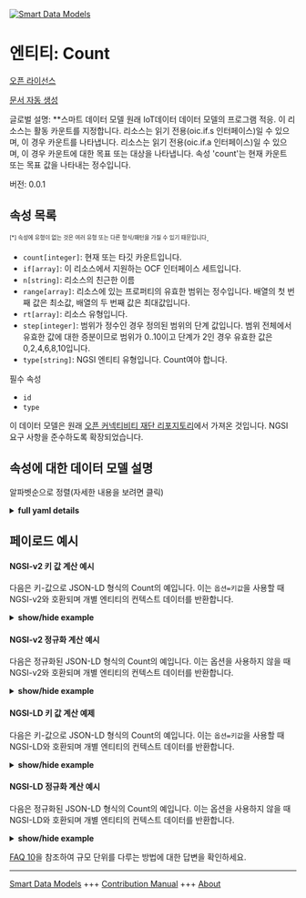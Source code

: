 <!-- 10-Header -->  
[![Smart Data Models](https://smartdatamodels.org/wp-content/uploads/2022/01/SmartDataModels_logo.png "Logo")](https://smartdatamodels.org)  
엔티티: Count  
==========<!-- /10-Header -->  
<!-- 15-License -->  
[오픈 라이선스](https://github.com/smart-data-models//dataModel.OCF/blob/master/Count/LICENSE.md)  
[문서 자동 생성](https://docs.google.com/presentation/d/e/2PACX-1vTs-Ng5dIAwkg91oTTUdt8ua7woBXhPnwavZ0FxgR8BsAI_Ek3C5q97Nd94HS8KhP-r_quD4H0fgyt3/pub?start=false&loop=false&delayms=3000#slide=id.gb715ace035_0_60)  
<!-- /15-License -->  
<!-- 20-Description -->  
글로벌 설명: **스마트 데이터 모델 원래 IoT데이터 데이터 모델의 프로그램 적응. 이 리소스는 활동 카운트를 지정합니다. 리소스는 읽기 전용(oic.if.s 인터페이스)일 수 있으며, 이 경우 카운트를 나타냅니다. 리소스는 읽기 전용(oic.if.a 인터페이스)일 수 있으며, 이 경우 카운트에 대한 목표 또는 대상을 나타냅니다. 속성 'count'는 현재 카운트 또는 목표 값을 나타내는 정수입니다.  
버전: 0.0.1  
<!-- /20-Description -->  
<!-- 30-PropertiesList -->  

## 속성 목록  

<sup><sub>[*] 속성에 유형이 없는 것은 여러 유형 또는 다른 형식/패턴을 가질 수 있기 때문입니다</sub></sup>.  
- `count[integer]`: 현재 또는 타깃 카운트입니다.  - `if[array]`: 이 리소스에서 지원하는 OCF 인터페이스 세트입니다.  - `n[string]`: 리소스의 친근한 이름  - `range[array]`: 리소스에 있는 프로퍼티의 유효한 범위는 정수입니다. 배열의 첫 번째 값은 최소값, 배열의 두 번째 값은 최대값입니다.  - `rt[array]`: 리소스 유형입니다.  - `step[integer]`: 범위가 정수인 경우 정의된 범위의 단계 값입니다.  범위 전체에서 유효한 값에 대한 증분이므로 범위가 0..10이고 단계가 2인 경우 유효한 값은 0,2,4,6,8,10입니다.  - `type[string]`: NGSI 엔티티 유형입니다. Count여야 합니다.  <!-- /30-PropertiesList -->  
<!-- 35-RequiredProperties -->  
필수 속성  
- `id`  - `type`  <!-- /35-RequiredProperties -->  
<!-- 40-RequiredProperties -->  
이 데이터 모델은 원래 [오픈 커넥티비티 재단 리포지토리](https://github.com/openconnectivityfoundation/IoTDataModels)에서 가져온 것입니다. NGSI 요구 사항을 준수하도록 확장되었습니다.  
<!-- /40-RequiredProperties -->  
<!-- 50-DataModelHeader -->  
## 속성에 대한 데이터 모델 설명  
알파벳순으로 정렬(자세한 내용을 보려면 클릭)  
<!-- /50-DataModelHeader -->  
<!-- 60-ModelYaml -->  
<details><summary><strong>full yaml details</strong></summary>    
```yaml  
Count:    
  description: Smart Data Models Program adaptation of the original IoTData data Models. This Resource specifies an activity count. The Resource can be readonly (oic.if.s interface) in which instance it represents a count. The Resource can be readwrite (oic.if.a interface) in which instance it represents a goal or target for a count. The Property 'count' is an integer representing either the current count or goal value.    
  properties:    
    count:    
      description: The current or Target count.    
      type: integer    
      x-ngsi:    
        type: Property    
    if:    
      description: The OCF Interface set supported by this Resource.    
      items:    
        enum:    
          - oic.if.a    
          - oic.if.s    
          - oic.if.baseline    
        type: string    
      minItems: 2    
      readOnly: true    
      type: array    
      uniqueItems: true    
      x-ngsi:    
        type: Property    
    n:    
      description: Friendly name of the Resource    
      maxLength: 64    
      readOnly: true    
      type: string    
      x-ngsi:    
        type: Property    
    range:    
      description: 'The valid range for the Property in the Resource as an integer. The first value in the array is the minimum value, the second value in the array is the maximum value.'    
      items:    
        type: integer    
      maxItems: 2    
      minItems: 2    
      readOnly: true    
      type: array    
      x-ngsi:    
        type: Property    
    rt:    
      description: The Resource Type.    
      items:    
        enum:    
          - oic.r.sensor.activity.count    
        maxLength: 64    
        type: string    
      minItems: 1    
      readOnly: true    
      type: array    
      uniqueItems: true    
      x-ngsi:    
        type: Property    
    step:    
      description: 'Step value across the defined range when the range is an integer.  This is the increment for valid values across the range; so if range is 0..10 and step is 2 then valid values are 0,2,4,6,8,10.'    
      readOnly: true    
      type: integer    
      x-ngsi:    
        type: Property    
    type:    
      description: NGSI entity type. It has to be Count    
      enum:    
        - Count    
      type: string    
      x-ngsi:    
        type: Property    
  required:    
    - id    
    - type    
  type: object    
  x-derived-from: https://github.com/OpenInterConnect/IoTDataModels/blob/master/CountResURI.swagger.json    
  x-disclaimer: 'Redistribution and use in source and binary forms, with or without modification, are permitted  provided that the license conditions are met. Copyleft (c) 2022 Contributors to Smart Data Models Program'    
  x-license-url: https://github.com/smart-data-models/dataModel.OCF/blob/master/Count/LICENSE.md    
  x-model-schema: https://smart-data-models.github.io/dataModel.IoTDataModels/Count/schema.json    
  x-model-tags: OCF    
  x-version: 0.0.1    
```  
</details>    
<!-- /60-ModelYaml -->  
<!-- 70-MiddleNotes -->  
<!-- /70-MiddleNotes -->  
<!-- 80-Examples -->  
## 페이로드 예시  
#### NGSI-v2 키 값 계산 예시  
다음은 키-값으로 JSON-LD 형식의 Count의 예입니다. 이는 `옵션=키값`을 사용할 때 NGSI-v2와 호환되며 개별 엔티티의 컨텍스트 데이터를 반환합니다.  
<details><summary><strong>show/hide example</strong></summary>    
```json  
{  
  "id": "urn:ngsi-ld:Count:id:ANPP:64594792",  
  "dateCreated": "1970-08-14T20:52:44Z",  
  "dateModified": "1982-07-21T00:53:54Z",  
  "source": "Fear very opportunity sea prevent hospital check.",  
  "name": "Federal simply turn meet less. North stay step while window network can.",  
  "alternateName": "Produce summer alone toward attorney. Discuss article four go.",  
  "description": "Head enter heart though later. Form agree plant exactly back before. Mouth able probably threat.",  
  "dataProvider": "Lose allow oil box any film. Someone people reveal exist significant admit treatment idea. Bank perhaps choice none.",  
  "owner": [  
    "urn:ngsi-ld:Count:items:BHAE:96828546",  
    "urn:ngsi-ld:Count:items:VDZM:08245550"  
  ],  
  "seeAlso": [  
    "urn:ngsi-ld:Count:items:JZGY:19989096",  
    "urn:ngsi-ld:Count:items:VPFW:31471711"  
  ],  
  "location": {  
    "type": "Point",  
    "coordinates": [  
      -75.8259115,  
      -9.81898  
    ]  
  },  
  "address": {  
    "streetAddress": "Choice anything lawyer necessary open. Hope left believe science water bill. Cell several senior exist. Often a camera join picture.",  
    "addressLocality": "Eight across him source democratic future create big.",  
    "addressRegion": "Political memory how public almost. Affect local effort instead. Hard financial can small already.",  
    "addressCountry": "Must happen degree truth something.",  
    "postalCode": "Do thus address generation. Source medical many past realize service then. Work red central model professional small.",  
    "postOfficeBoxNumber": "Myself until politics bag police citizen. Pretty contain process."  
  },  
  "areaServed": "Much maybe through you less cut after."  
}  
```  
</details>  
#### NGSI-v2 정규화 계산 예시  
다음은 정규화된 JSON-LD 형식의 Count의 예입니다. 이는 옵션을 사용하지 않을 때 NGSI-v2와 호환되며 개별 엔티티의 컨텍스트 데이터를 반환합니다.  
<details><summary><strong>show/hide example</strong></summary>    
```json  
{  
  "id": {  
    "type": "string",  
    "value": "urn:ngsi-ld:Count:id:ANPP:64594792"  
  },  
  "dateCreated": {  
    "format": "date-time",  
    "type": "string",  
    "value": "1970-08-14T20:52:44Z"  
  },  
  "dateModified": {  
    "format": "date-time",  
    "type": "string",  
    "value": "1982-07-21T00:53:54Z"  
  },  
  "source": {  
    "type": "string",  
    "value": "Fear very opportunity sea prevent hospital check."  
  },  
  "name": {  
    "type": "string",  
    "value": "Federal simply turn meet less. North stay step while window network can."  
  },  
  "alternateName": {  
    "type": "string",  
    "value": "Produce summer alone toward attorney. Discuss article four go."  
  },  
  "description": {  
    "type": "string",  
    "value": "Head enter heart though later. Form agree plant exactly back before. Mouth able probably threat."  
  },  
  "dataProvider": {  
    "type": "string",  
    "value": "Lose allow oil box any film. Someone people reveal exist significant admit treatment idea. Bank perhaps choice none."  
  },  
  "owner": {  
    "type": "array",  
    "value": [  
      "urn:ngsi-ld:Count:items:BHAE:96828546",  
      "urn:ngsi-ld:Count:items:VDZM:08245550"  
    ]  
  },  
  "seeAlso": {  
    "type": "array",  
    "value": [  
      "urn:ngsi-ld:Count:items:JZGY:19989096",  
      "urn:ngsi-ld:Count:items:VPFW:31471711"  
    ]  
  },  
  "location": {  
    "type": "object",  
    "value": {  
      "type": "Point",  
      "coordinates": [  
        -75.8259115,  
        -9.81898  
      ]  
    }  
  },  
  "address": {  
    "type": "object",  
    "value": {  
      "streetAddress": "Choice anything lawyer necessary open. Hope left believe science water bill. Cell several senior exist. Often a camera join picture.",  
      "addressLocality": "Eight across him source democratic future create big.",  
      "addressRegion": "Political memory how public almost. Affect local effort instead. Hard financial can small already.",  
      "addressCountry": "Must happen degree truth something.",  
      "postalCode": "Do thus address generation. Source medical many past realize service then. Work red central model professional small.",  
      "postOfficeBoxNumber": "Myself until politics bag police citizen. Pretty contain process."  
    }  
  },  
  "areaServed": {  
    "type": "string",  
    "value": "Much maybe through you less cut after."  
  }  
}  
```  
</details>  
#### NGSI-LD 키 값 계산 예제  
다음은 키-값으로 JSON-LD 형식의 Count의 예입니다. 이는 `옵션=키값`을 사용할 때 NGSI-LD와 호환되며 개별 엔티티의 컨텍스트 데이터를 반환합니다.  
<details><summary><strong>show/hide example</strong></summary>    
```json  
{  
    "id": "urn:ngsi-ld:Count:id:ANPP:64594792",  
    "dateCreated": "1970-08-14T20:52:44Z",  
    "dateModified": "1982-07-21T00:53:54Z",  
    "source": "Fear very opportunity sea prevent hospital check.",  
    "name": "Federal simply turn meet less. North stay step while window network can.",  
    "alternateName": "Produce summer alone toward attorney. Discuss article four go.",  
    "description": "Head enter heart though later. Form agree plant exactly back before. Mouth able probably threat.",  
    "dataProvider": "Lose allow oil box any film. Someone people reveal exist significant admit treatment idea. Bank perhaps choice none.",  
    "owner": [  
        "urn:ngsi-ld:Count:items:BHAE:96828546",  
        "urn:ngsi-ld:Count:items:VDZM:08245550"  
    ],  
    "seeAlso": [  
        "urn:ngsi-ld:Count:items:JZGY:19989096",  
        "urn:ngsi-ld:Count:items:VPFW:31471711"  
    ],  
    "location": {  
        "type": "Point",  
        "coordinates": [  
            -75.8259115,  
            -9.81898  
        ]  
    },  
    "address": {  
        "streetAddress": "Choice anything lawyer necessary open. Hope left believe science water bill. Cell several senior exist. Often a camera join picture.",  
        "addressLocality": "Eight across him source democratic future create big.",  
        "addressRegion": "Political memory how public almost. Affect local effort instead. Hard financial can small already.",  
        "addressCountry": "Must happen degree truth something.",  
        "postalCode": "Do thus address generation. Source medical many past realize service then. Work red central model professional small.",  
        "postOfficeBoxNumber": "Myself until politics bag police citizen. Pretty contain process."  
    },  
    "areaServed": "Much maybe through you less cut after.",  
    "@context": [  
        "https://smartdatamodels.org/context.jsonld",  
        "https://raw.githubusercontent.com/smart-data-models/dataModel.OCF/master/context.jsonld"  
    ]  
}  
```  
</details>  
#### NGSI-LD 정규화 계산 예시  
다음은 정규화된 JSON-LD 형식의 Count의 예입니다. 이는 옵션을 사용하지 않을 때 NGSI-LD와 호환되며 개별 엔티티의 컨텍스트 데이터를 반환합니다.  
<details><summary><strong>show/hide example</strong></summary>    
```json  
{  
    "id": "urn:ngsi-ld:Count:id:BDUD:14746690",  
    "dateCreated": {  
        "type": "Property",  
        "value": {  
            "@type": "DateTime",  
            "@value": "1976-07-07T08:45:45Z"  
        }  
    },  
    "dateModified": {  
        "type": "Property",  
        "value": {  
            "@type": "DateTime",  
            "@value": "1981-11-13T20:20:30Z"  
        }  
    },  
    "source": {  
        "type": "Property",  
        "value": "Partner child majority industry. Responsibility prepare statement story security great style. Project phone hear pass city including growth role."  
    },  
    "name": {  
        "type": "Property",  
        "value": "Kind under nature day near."  
    },  
    "alternateName": {  
        "type": "Property",  
        "value": "Side heavy model. Nice identify fund push start. Upon edge much ok from image reality. When employee require standard during blue out."  
    },  
    "description": {  
        "type": "Property",  
        "value": "Would adult but road. Still few attention professional."  
    },  
    "dataProvider": {  
        "type": "Property",  
        "value": "Bed begin trouble first always up thank study. Item maybe public commercial series task month. Age down simple ahead radio ball."  
    },  
    "owner": {  
        "type": "Property",  
        "value": [  
            "urn:ngsi-ld:Count:items:DNXT:36065942",  
            "urn:ngsi-ld:Count:items:RFBR:16164093"  
        ]  
    },  
    "seeAlso": {  
        "type": "Property",  
        "value": [  
            "urn:ngsi-ld:Count:items:ATKL:76510154"  
        ]  
    },  
    "location": {  
        "type": "Property",  
        "value": {  
            "type": "Point",  
            "coordinates": [  
                -11.246975,  
                52.808364  
            ]  
        }  
    },  
    "address": {  
        "type": "Property",  
        "value": {  
            "streetAddress": "Level company sure reach. Federal majority not protect name what where. Brother board nearly none reduce decision.",  
            "addressLocality": "Should act early art take how. Save us Mr set large. Day source play property data piece or.",  
            "addressRegion": "Develop suggest purpose compare system. She task behavior worker color up owner.",  
            "addressCountry": "Party ten political contain town little. Community reality Mrs city.",  
            "postalCode": "Pretty skill old believe. Hear least base back. Knowledge green money this east identify almost. Glass all improve.",  
            "postOfficeBoxNumber": "Wear itself here field should watch. Number listen local do likely wrong begin."  
        }  
    },  
    "areaServed": {  
        "type": "Property",  
        "value": "Machine knowledge oil situation business mother see. Team group young."  
    },  
    "@context": [  
        "https://smartdatamodels.org/context.jsonld",  
        "https://raw.githubusercontent.com/smart-data-models/dataModel.OCF/master/context.jsonld"  
    ]  
}  
```  
</details><!-- /80-Examples -->  
<!-- 90-FooterNotes -->  
<!-- /90-FooterNotes -->  
<!-- 95-Units -->  
[FAQ 10](https://smartdatamodels.org/index.php/faqs/)을 참조하여 규모 단위를 다루는 방법에 대한 답변을 확인하세요.  
<!-- /95-Units -->  
<!-- 97-LastFooter -->  
---  
[Smart Data Models](https://smartdatamodels.org) +++ [Contribution Manual](https://bit.ly/contribution_manual) +++ [About](https://bit.ly/Introduction_SDM)<!-- /97-LastFooter -->  

